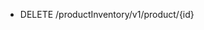 <!--
    ATTENTION: This file was generated via gradle!
               Do NOT manually edit this file! Any such changes will be overwritten!
-->

* DELETE /productInventory/v1/product/{id}
